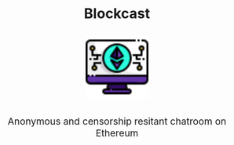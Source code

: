 <h1 align="center">
  Blockcast
<p align="center">
  <img width="128" height="128" src="/icons8-ethereum-64.png">
</p>
</h1>
<p align="center" style="font-size: 1.2rem;">Anonymous and censorship resitant chatroom on Ethereum </p>

